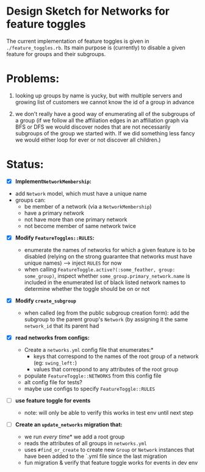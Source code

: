 # Design Sketch for Networks for feature toggles

The current implementation of feature toggles is given in `./feature_toggles.rb`. Its main purpose is (currently) to disable a given feature for groups and their subgroups.

# Problems:

1. looking up groups by name is yucky, but with multiple servers and growing list of customers we cannot know the id of a group in advance

2. we don't really have a good way of enumerating all of the subgroups of a group (if we follow all the affiliation edges in an affiliation graph via BFS or DFS we would discover nodes that are not necessarily subgroups of the group we started with. If we did something less fancy we would either loop for ever or not discover all children.)


# Status:

* [x] **Implement`NetworkMembership`:**
* add `Network` model, which  must have a unique name
* groups can:
  * be member of a network (via a `NetworkMembership`)
  * have a primary network
  * not have more than one primary network
  * not become member of same network twice

* [x] **Modify `FeatureToggles::RULES`:**
  * enumerate the names of networks for which a given feature is to be disabled (relying on the strong guarantee that networks must have unique names) --> inject `RULES` for now
  * when calling `FeatureToggle.active?(:some_feather, group: some_group)`, inspect whether `some_group.primary_network.name` is included in the enumerated list of black listed network names to determine whether the toggle should be on or not

* [x] **Modify `create_subgroup`**
  * when called (eg from the public subgroup creation form): add the subgroup to the parent group's `Network` (by assigning it the same `network_id` that its parent had

* [x] **read networks from configs:**
  * Create a `networks.yml` config file that enumerates:*
    * keys that correspond to the names of the root group of a network (eg: `swing_left:`)
    * values that correspond to any attributes of the root group
  * populate `FeatureToggle::NETWORKS` from this config file
  * alt config file for tests?
  * maybe use configs to specify `FeatureToggle::RULES`

* [ ] **use feature toggle for events**
  * note: will only be able to verify this works in test env until next step

* [ ] **Create an `update_networks` migration that:**
  * we run *every time** we add a root group
  * reads the attributes of all groups in `networks.yml`
  * uses `#find_or_create` to create new `Group` or `Network` instances that have been added to the `.yml file since the last migration
  * fun migration & verify that feature toggle works for events in dev env
